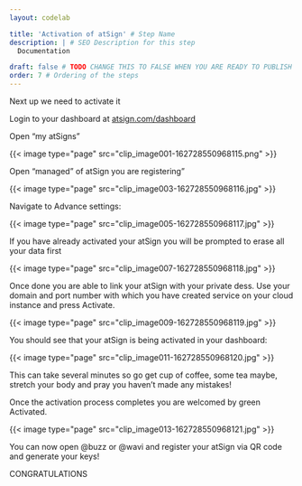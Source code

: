 ```yaml
---
layout: codelab

title: 'Activation of atSign' # Step Name
description: | # SEO Description for this step
  Documentation

draft: false # TODO CHANGE THIS TO FALSE WHEN YOU ARE READY TO PUBLISH THE PAGE
order: 7 # Ordering of the steps
---
```


Next up we need to activate it

Login to your dashboard at [atsign.com/dashboard](https://my.atsign.com/dashboard)

Open “my atSigns”

{{< image type="page" src="clip_image001-162728550968115.png" >}}

Open “managed” of atSign you are registering”

{{< image type="page" src="clip_image003-162728550968116.jpg" >}}

Navigate to Advance settings:

{{< image type="page" src="clip_image005-162728550968117.jpg" >}}

If you have already activated your atSign you will be prompted to erase all your data first

{{< image type="page" src="clip_image007-162728550968118.jpg" >}}

Once done you are able to link your atSign with your private dess. Use your domain and port number with which you have created service on your cloud instance and press Activate.

{{< image type="page" src="clip_image009-162728550968119.jpg" >}}

You should see that your atSign is being activated in your dashboard:

{{< image type="page" src="clip_image011-162728550968120.jpg" >}}

This can take several minutes so go get cup of coffee, some tea maybe, stretch your body and pray you haven’t made any mistakes!

Once the activation process completes you are welcomed by green Activated.

{{< image type="page" src="clip_image013-162728550968121.jpg" >}}

You can now open @buzz or @wavi and register your atSign via QR code and generate your keys!

CONGRATULATIONS